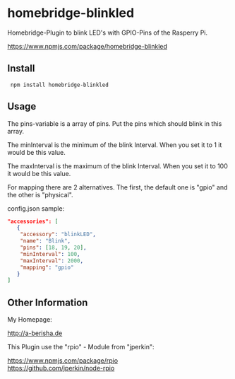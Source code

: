 homebridge-blinkled
===================
Homebridge-Plugin to blink LED's with GPIO-Pins of the Rasperry Pi.

https://www.npmjs.com/package/homebridge-blinkled  

## Install

```console
 npm install homebridge-blinkled
```


## Usage


The pins-variable is a array of pins. Put the pins which should blink in this array.

The minInterval is the minimum of the blink Interval. When you set it to 1 it would be this value.

The maxInterval is the maximum of the blink Interval. When you set it to 100 it would be this value.

For mapping there are 2 alternatives. The first, the default one is "gpio" and the other is "physical".

config.json sample:

```json
"accessories": [
   {
	"accessory": "blinkLED",
	"name": "Blink",
	"pins": [18, 19, 20],
	"minInterval": 100,
	"maxInterval": 2000,
	"mapping": "gpio"
   }
]
```

## Other Information

My Homepage:  

http://a-berisha.de


This Plugin use the "rpio" - Module from "jperkin":

https://www.npmjs.com/package/rpio  
https://github.com/jperkin/node-rpio
